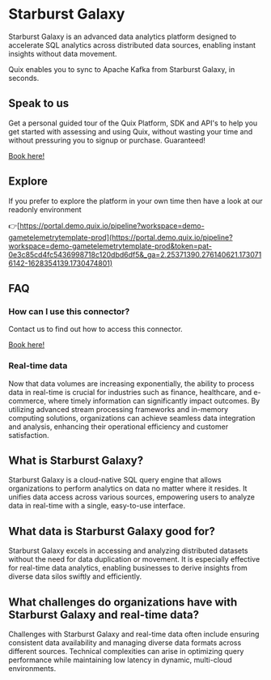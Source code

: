 <!--[tech-name]-->
# Starburst Galaxy

<!--[blurb-about-tech]-->
Starburst Galaxy is an advanced data analytics platform designed to accelerate SQL analytics across distributed data sources, enabling instant insights without data movement.

Quix enables you to sync to Apache Kafka <span id="to_or_from">from</span> <span id="techname">Starburst Galaxy</span>, in seconds.

## Speak to us

Get a personal guided tour of the Quix Platform, SDK and API's to help you get started with assessing and using Quix, without wasting your time and without pressuring you to signup or purchase. Guaranteed!

[Book here!](https://share.hsforms.com/1iW0TmZzKQMChk0lxd_tGiw4yjw2?__hstc=175542013.19c333c2ae8002be5fbc6a17a447e442.1730474801833.1730474801833.1730716142494.2&__hssc=175542013.2.1730716142494&__hsfp=3927774151)


## Explore

If you prefer to explore the platform in your own time then have a look at our readonly environment

👉[https://portal.demo.quix.io/pipeline?workspace=demo-gametelemetrytemplate-prod](https://portal.demo.quix.io/pipeline?workspace=demo-gametelemetrytemplate-prod&token=pat-0e3c85cd4fc5436998718c120dbd6df5&_ga=2.25371390.276140621.1730716142-1628354139.1730474801)


## FAQ 

### How can I use this connector?

Contact us to find out how to access this connector.

[Book here!](https://share.hsforms.com/1iW0TmZzKQMChk0lxd_tGiw4yjw2?__hstc=175542013.19c333c2ae8002be5fbc6a17a447e442.1730474801833.1730474801833.1730716142494.2&__hssc=175542013.2.1730716142494&__hsfp=3927774151)

### Real-time data

Now that data volumes are increasing exponentially, the ability to process data in real-time is crucial for industries such as finance, healthcare, and e-commerce, where timely information can significantly impact outcomes. By utilizing advanced stream processing frameworks and in-memory computing solutions, organizations can achieve seamless data integration and analysis, enhancing their operational efficiency and customer satisfaction.

## What is <span id="techname">Starburst Galaxy</span>?

<!--[tech-seo-text]-->
Starburst Galaxy is a cloud-native SQL query engine that allows organizations to perform analytics on data no matter where it resides. It unifies data access across various sources, empowering users to analyze data in real-time with a single, easy-to-use interface.

## What data is <span id="techname">Starburst Galaxy</span> good for?

<!--[tech-data-seo-text]-->
Starburst Galaxy excels in accessing and analyzing distributed datasets without the need for data duplication or movement. It is especially effective for real-time data analytics, enabling businesses to derive insights from diverse data silos swiftly and efficiently.

## What challenges do organizations have with <span id="techname">Starburst Galaxy</span> and real-time data?

<!--[tech-challenges-seo-text]-->
Challenges with Starburst Galaxy and real-time data often include ensuring consistent data availability and managing diverse data formats across different sources. Technical complexities can arise in optimizing query performance while maintaining low latency in dynamic, multi-cloud environments.